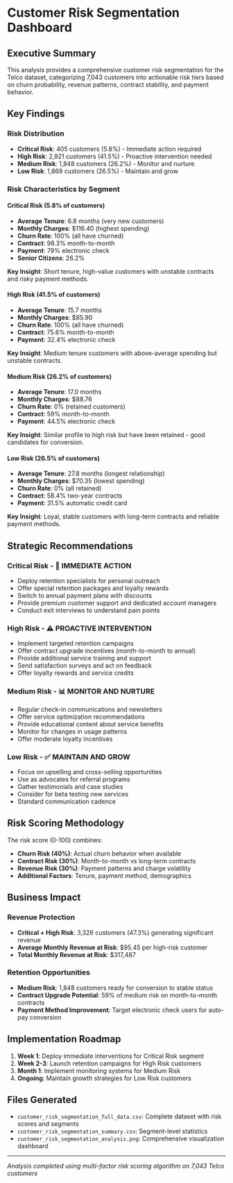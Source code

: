 # Customer Risk Segmentation Dashboard

## Executive Summary

This analysis provides a comprehensive customer risk segmentation for the Telco dataset, categorizing 7,043 customers into actionable risk tiers based on churn probability, revenue patterns, contract stability, and payment behavior.

## Key Findings

### Risk Distribution
- **Critical Risk**: 405 customers (5.8%) - Immediate action required
- **High Risk**: 2,921 customers (41.5%) - Proactive intervention needed  
- **Medium Risk**: 1,848 customers (26.2%) - Monitor and nurture
- **Low Risk**: 1,869 customers (26.5%) - Maintain and grow

### Risk Characteristics by Segment

#### Critical Risk (5.8% of customers)
- **Average Tenure**: 6.8 months (very new customers)
- **Monthly Charges**: $116.40 (highest spending)
- **Churn Rate**: 100% (all have churned)
- **Contract**: 98.3% month-to-month
- **Payment**: 79% electronic check
- **Senior Citizens**: 26.2%

**Key Insight**: Short tenure, high-value customers with unstable contracts and risky payment methods.

#### High Risk (41.5% of customers) 
- **Average Tenure**: 15.7 months
- **Monthly Charges**: $85.90
- **Churn Rate**: 100% (all have churned)
- **Contract**: 75.6% month-to-month
- **Payment**: 32.4% electronic check

**Key Insight**: Medium tenure customers with above-average spending but unstable contracts.

#### Medium Risk (26.2% of customers)
- **Average Tenure**: 17.0 months
- **Monthly Charges**: $88.76
- **Churn Rate**: 0% (retained customers)
- **Contract**: 59% month-to-month
- **Payment**: 44.5% electronic check

**Key Insight**: Similar profile to high risk but have been retained - good candidates for conversion.

#### Low Risk (26.5% of customers)
- **Average Tenure**: 27.8 months (longest relationship)
- **Monthly Charges**: $70.35 (lowest spending)
- **Churn Rate**: 0% (all retained)
- **Contract**: 58.4% two-year contracts
- **Payment**: 31.5% automatic credit card

**Key Insight**: Loyal, stable customers with long-term contracts and reliable payment methods.

## Strategic Recommendations

### Critical Risk - 🚨 IMMEDIATE ACTION
- Deploy retention specialists for personal outreach
- Offer special retention packages and loyalty rewards
- Switch to annual payment plans with discounts
- Provide premium customer support and dedicated account managers
- Conduct exit interviews to understand pain points

### High Risk - ⚠️ PROACTIVE INTERVENTION
- Implement targeted retention campaigns
- Offer contract upgrade incentives (month-to-month to annual)
- Provide additional service training and support
- Send satisfaction surveys and act on feedback
- Offer loyalty rewards and service credits

### Medium Risk - 📊 MONITOR AND NURTURE
- Regular check-in communications and newsletters
- Offer service optimization recommendations
- Provide educational content about service benefits
- Monitor for changes in usage patterns
- Offer moderate loyalty incentives

### Low Risk - ✅ MAINTAIN AND GROW
- Focus on upselling and cross-selling opportunities
- Use as advocates for referral programs
- Gather testimonials and case studies
- Consider for beta testing new services
- Standard communication cadence

## Risk Scoring Methodology

The risk score (0-100) combines:
- **Churn Risk (40%)**: Actual churn behavior when available
- **Contract Risk (30%)**: Month-to-month vs long-term contracts  
- **Revenue Risk (30%)**: Payment patterns and charge volatility
- **Additional Factors**: Tenure, payment method, demographics

## Business Impact

### Revenue Protection
- **Critical + High Risk**: 3,326 customers (47.3%) generating significant revenue
- **Average Monthly Revenue at Risk**: $95.45 per high-risk customer
- **Total Monthly Revenue at Risk**: $317,487

### Retention Opportunities
- **Medium Risk**: 1,848 customers ready for conversion to stable status
- **Contract Upgrade Potential**: 59% of medium risk on month-to-month contracts
- **Payment Method Improvement**: Target electronic check users for auto-pay conversion

## Implementation Roadmap

1. **Week 1**: Deploy immediate interventions for Critical Risk segment
2. **Week 2-3**: Launch retention campaigns for High Risk customers  
3. **Month 1**: Implement monitoring systems for Medium Risk
4. **Ongoing**: Maintain growth strategies for Low Risk customers

## Files Generated
- `customer_risk_segmentation_full_data.csv`: Complete dataset with risk scores and segments
- `customer_risk_segmentation_summary.csv`: Segment-level statistics
- `customer_risk_segmentation_analysis.png`: Comprehensive visualization dashboard

---
*Analysis completed using multi-factor risk scoring algorithm on 7,043 Telco customers*